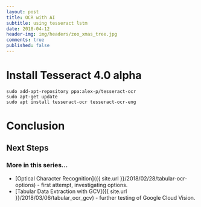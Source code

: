 ```yaml
---
layout: post
title: OCR with AI 
subtitle: using tesseract lstm
date: 2018-04-12
header-img: img/headers/zoo_xmas_tree.jpg
comments: true
published: false
---
```


# Install Tesseract 4.0 alpha

```
sudo add-apt-repository ppa:alex-p/tesseract-ocr
sudo apt-get update
sudo apt install tesseract-ocr tesseract-ocr-eng
```


# Conclusion



## Next Steps

 

### More in this series...
* [Optical Character Recognition]({{ site.url }}/2018/02/28/tabular-ocr-options) - first attempt, investigating options.
* [Tabular Data Extraction with GCV]({{ site.url }}/2018/03/06/tabular_ocr_gcv) - further testing of Google Cloud Vision.
